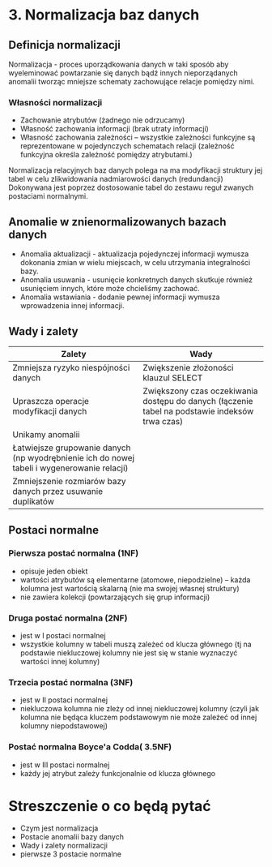 # 3. Normalizacja baz danych 

## Definicja normalizacji
Normalizacja - proces uporządkowania danych w taki sposób aby wyeleminować powtarzanie się danych bądź innych nieporządanych anomalii tworząc mniejsze schematy zachowujące relacje pomiędzy nimi.

### Własności normalizacji 
 - Zachowanie atrybutów (żadnego nie odrzucamy)
 - Własność zachowania informacji (brak utraty informacji)
 -  Własność zachowania zależności – wszystkie zależności funkcyjne są reprezentowane w pojedynczych schematach relacji (zależność funkcyjna określa zależność pomiędzy atrybutami.)

Normalizacja relacyjnych baz danych polega na ma modyfikacji struktury jej tabel w celu zlikwidowania
nadmiarowości danych (redundancji) Dokonywana jest poprzez dostosowanie tabel do zestawu reguł
zwanych postaciami normalnymi.


## Anomalie w znienormalizowanych bazach danych
 - Anomalia aktualizacji - aktualizacja pojedynczej informacji wymusza dokonania zmian w wielu miejscach, w celu utrzymania integralności bazy. 
 - Anomalia usuwania - usunięcie konkretnych danych skutkuje również usunięciem innych, które może chcieliśmy zachować.
 - Anomalia wstawiania - dodanie pewnej informacji wymusza wprowadzenia innej informacji.

## Wady i zalety 

| Zalety | Wady |
|------|-------| 
| Zmniejsza ryzyko niespójności danych | Zwiększenie złożoności klauzul SELECT  |
| Upraszcza operacje modyfikacji danych| Zwiększony czas oczekiwania dostępu do danych (łączenie tabel na podstawie indeksów trwa czas)  |
| Unikamy anomalii| |
| Łatwiejsze grupowanie danych (np wyodrębnienie ich do nowej tabeli i wygenerowanie relacji) | |
| Zmniejszenie rozmiarów bazy danych przez usuwanie duplikatów | |

## Postaci normalne 

### Pierwsza postać normalna (1NF)
- opisuje jeden obiekt
- wartości atrybutów są elementarne (atomowe, niepodzielne) – każda kolumna jest wartością skalarną (nie ma swojej własnej struktury) 
- nie zawiera kolekcji (powtarzających się grup informacji)

### Druga postać normalna (2NF)
- jest w I postaci normalnej 
- wszystkie kolumny w tabeli muszą zależeć od klucza głównego (tj na podstawie niekluczowej kolumny nie jest się w stanie wyznaczyć wartości innej kolumny)


### Trzecia postać normalna (3NF)
- jest w II postaci normalnej
- niekluczowa kolumna nie zleży od innej niekluczowej kolumny (czyli jak kolumna nie będąca kluczem podstawowym nie może zależeć od innej kolumny niepodstawowej)


### Postać normalna Boyce'a Codda( 3.5NF)
- jest w III postaci normalnej
- każdy jej atrybut zależy funkcjonalnie od klucza głównego 


# Streszczenie o co będą pytać
- Czym jest normalizacja
- Postacie anomalii bazy danych
- Wady i zalety normalizacji
- pierwsze 3 postacie normalne
